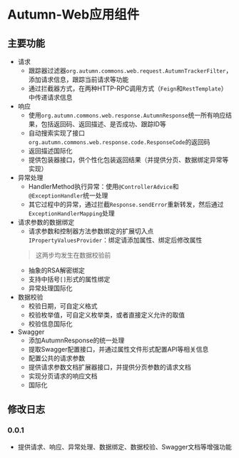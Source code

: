 # Autumn-Web应用组件

## 主要功能

* 请求
  * 跟踪器过滤器`org.autumn.commons.web.request.AutumnTrackerFilter`，添加请求信息，跟踪当前请求等功能
  * 通过拦截器方式，在两种HTTP-RPC调用方式（`Feign`和`RestTemplate`）中传递请求信息
* 响应
  * 使用`org.autumn.commons.web.response.AutumnResponse`统一所有响应结果，包括返回码、返回描述、是否成功、跟踪ID等
  * 自动搜索实现了接口`org.autumn.commons.web.response.code.ResponseCode`的返回码
  * 返回描述国际化
  * 提供包装器接口，供个性化包装返回结果（并提供分页、数据绑定异常等实现）
* 异常处理
  * HandlerMethod执行异常：使用`@ControllerAdvice`和`@ExceptionHandler`统一处理
  * 其它过程中的异常，通过拦截`Response.sendError`重新转发，然后通过`ExceptionHandlerMapping`处理
* 请求参数的数据绑定
  * 请求参数和控制器方法参数绑定的扩展切入点`IPropertyValuesProvider`：绑定请添加属性、绑定后修改属性
  > 这两步均发生在数据校验前
  * 抽象的RSA解密绑定
  * 支持中括号`[]`形式的属性绑定
  * 异常处理国际化
* 数据校验
  * 校验日期，可自定义格式
  * 校验枚举值，可自定义枚举类，或者直接定义允许的取值
  * 校验信息国际化
* Swagger
  * 添加AutumnResponse的统一处理
  * 提取Swagger配置接口，并通过属性文件形式配置API等相关信息
  * 配置公共的请求参数
  * 提供请求参数文档扩展器接口，并提供分页参数的请求文档
  * 实现分页请求的响应文档
  * 国际化
  

## 修改日志

### 0.0.1

* 提供请求、响应、异常处理、数据绑定、数据校验、Swagger文档等增强功能

